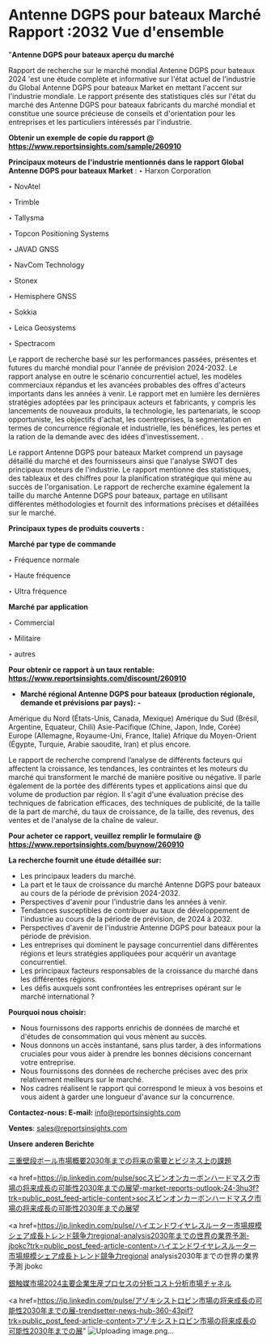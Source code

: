 # Antenne DGPS pour bateaux Marché Rapport :2032 Vue d'ensemble

"<strong>Antenne DGPS pour bateaux aperçu du marché</strong>

Rapport de recherche sur le marché mondial Antenne DGPS pour bateaux 2024 'est une étude complète et informative sur l'état actuel de l'industrie du Global Antenne DGPS pour bateaux Market en mettant l'accent sur l'industrie mondiale. Le rapport présente des statistiques clés sur l'état du marché des Antenne DGPS pour bateaux fabricants du marché mondial et constitue une source précieuse de conseils et d'orientation pour les entreprises et les particuliers intéressés par l'industrie.

<strong>Obtenir un exemple de copie du rapport @ <a href=https://www.reportsinsights.com/sample/260910>https://www.reportsinsights.com/sample/260910</a></strong>

<strong>Principaux moteurs de l'industrie mentionnés dans le rapport Global Antenne DGPS pour bateaux Market</strong> :
‣ Harxon Corporation

‣ NovAtel

‣ Trimble

‣ Tallysma

‣ Topcon Positioning Systems

‣ JAVAD GNSS

‣ NavCom Technology

‣ Stonex

‣ Hemisphere GNSS

‣ Sokkia

‣ Leica Geosystems

‣ Spectracom

Le rapport de recherche basé sur les performances passées, présentes et futures du marché mondial pour l'année de prévision 2024-2032. Le rapport analyse en outre le scénario concurrentiel actuel, les modèles commerciaux répandus et les avancées probables des offres d'acteurs importants dans les années à venir. Le rapport met en lumière les dernières stratégies adoptées par les principaux acteurs et fabricants, y compris les lancements de nouveaux produits, la technologie, les partenariats, le scoop opportuniste, les objectifs d'achat, les coentreprises, la segmentation en termes de concurrence régionale et industrielle, les bénéfices, les pertes et la ration de la demande avec des idées d'investissement. .

Le rapport Antenne DGPS pour bateaux Market comprend un paysage détaillé du marché et des fournisseurs ainsi que l'analyse SWOT des principaux moteurs de l'industrie. Le rapport mentionne des statistiques, des tableaux et des chiffres pour la planification stratégique qui mène au succès de l'organisation. Le rapport de recherche examine également la taille du marché Antenne DGPS pour bateaux, partage en utilisant différentes méthodologies et fournit des informations précises et détaillées sur le marché.

<strong>Principaux types de produits couverts :</strong>

<strong>Marché par type de commande</strong>

‣ Fréquence normale

‣ Haute fréquence

‣ Ultra fréquence

<strong>Marché par application</strong>

‣ Commercial

‣ Militaire

‣ autres

<strong>Pour obtenir ce rapport à un taux rentable: <a href=https://www.reportsinsights.com/discount/260910>https://www.reportsinsights.com/discount/260910</a></strong>
<ul>
  <li><strong>Marché régional Antenne DGPS pour bateaux (production régionale, demande et prévisions par pays): -</strong></li>
</ul>
Amérique du Nord (États-Unis, Canada, Mexique)
Amérique du Sud (Brésil, Argentine, Equateur, Chili)
Asie-Pacifique (Chine, Japon, Inde, Corée)
Europe (Allemagne, Royaume-Uni, France, Italie)
Afrique du Moyen-Orient (Égypte, Turquie, Arabie saoudite, Iran) et plus encore.

Le rapport de recherche comprend l’analyse de différents facteurs qui affectent la croissance, les tendances, les contraintes et les moteurs du marché qui transforment le marché de manière positive ou négative. Il parle également de la portée des différents types et applications ainsi que du volume de production par région. Il s'agit d'une évaluation précise des techniques de fabrication efficaces, des techniques de publicité, de la taille de la part de marché, du taux de croissance, de la taille, des revenus, des ventes et de l'analyse de la chaîne de valeur.

<strong>Pour acheter ce rapport, veuillez remplir le formulaire @   <a href=https://www.reportsinsights.com/buynow/260910>https://www.reportsinsights.com/buynow/260910</a></strong>

<strong>La recherche fournit une étude détaillée sur:</strong>
<ul>
  <li>Les principaux leaders du marché.</li>
  <li>La part et le taux de croissance du marché Antenne DGPS pour bateaux au cours de la période de prévision 2024-2032.</li>
  <li>Perspectives d'avenir pour l'industrie dans les années à venir.</li>
  <li>Tendances susceptibles de contribuer au taux de développement de l'industrie au cours de la période de prévision, de 2024 à 2032.</li>
  <li>Perspectives d'avenir de l'industrie Antenne DGPS pour bateaux pour la période de prévision.</li>
  <li>Les entreprises qui dominent le paysage concurrentiel dans différentes régions et leurs stratégies appliquées pour acquérir un avantage concurrentiel.</li>
  <li>Les principaux facteurs responsables de la croissance du marché dans les différentes régions.</li>
  <li>Les défis auxquels sont confrontées les entreprises opérant sur le marché international ?</li>
</ul>
<strong>Pourquoi nous choisir:</strong>
<ul>
  <li>Nous fournissons des rapports enrichis de données de marché et d'études de consommation qui vous mènent au succès.</li>
  <li>Nous donnons un accès instantané, sans plus tarder, à des informations cruciales pour vous aider à prendre les bonnes décisions concernant votre entreprise.</li>
  <li>Nous fournissons des données de recherche précises avec des prix relativement meilleurs sur le marché.</li>
  <li>Nos cadres réalisent le rapport qui correspond le mieux à vos besoins et vous aident à garder une longueur d'avance sur la concurrence.</li>
</ul>
<strong>Contactez-nous:
</strong><strong>E-mail:</strong> <a href=mailto:info@reportsinsights.com>info@reportsinsights.com</a>

<strong>Ventes</strong>: <a href=mailto:sales@reportsinsights.com>sales@reportsinsights.com</a>

<strong>Unsere anderen Berichte</strong>

<a href=https://www.linkedin.com/pulse/三重壁段ボール市場概要2030年までの将来の需要とビジネス上の課題-reports-insights-expert-xcpef/>三重壁段ボール市場概要2030年までの将来の需要とビジネス上の課題</a>

<a href=https://jp.linkedin.com/pulse/socスピンオンカーボンハードマスク市場の将来成長の可能性2030年までの展望-market-reports-outlook-24-3hu3f?trk=public_post_feed-article-content>socスピンオンカーボンハードマスク市場の将来成長の可能性2030年までの展望</a>

<a href=https://jp.linkedin.com/pulse/ハイエンドワイヤレスルーター市場規模シェア成長トレンド競争力regional-analysis2030年までの世界の業界予測-jbokc?trk=public_post_feed-article-content>ハイエンドワイヤレスルーター市場規模シェア成長トレンド競争力regional analysis2030年までの世界の業界予測 jbokc</a>

<a href=https://www.linkedin.com/pulse/銀触媒市場2024主要企業生産プロセスの分析コスト分析市場チャネル-community-market-research-khj8f/>銀触媒市場2024主要企業生産プロセスの分析コスト分析市場チャネル</a>

<a href=https://jp.linkedin.com/pulse/アゾキシストロビン市場の将来成長の可能性2030年までの展-trendsetter-news-hub-360-43pif?trk=public_post_feed-article-content>アゾキシストロビン市場の将来成長の可能性2030年までの展</a>"
![Uploading image.png…]()
